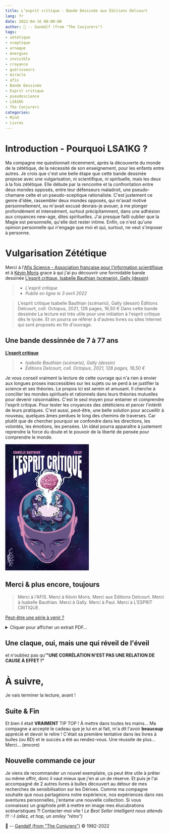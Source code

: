 ```yaml
---
title: L’esprit critique - Bande Dessinée aux Éditions Delcourt
lang: fr
date: 2022-04-16 00:00:00
author: 🧙 -- Gandalf (from "The Conjurers")
tags:
- zététique
- sceptique
- arnaque
- énergies
- invisible
- croyance
- guérisseurs
- miracle
- afis
- Bande Dessinée
- Esprit critique
- pseudoscience
- LSA1KG
- The Conjurers
categories:
- Mind
- Livres
---
```


# Introduction - Pourquoi LSA1KG ?

Ma compagne me questionnait récemment, après la découverte du monde de la zététique, de la nécessité de son enseignement, pour les enfants entre autres. Je crois que c'est une belle étape que cette bande dessinée propose avec une vulgarisation, ni scientifique, ni spirituelle, mais les deux à la fois zététique.
Elle débute par la rencontre et la confrontation entre deux mondes opposés, entre leur défenseurs maladroit, une pseudo-chamane celte et un pseudo-sceptique rationaliste.
C'est justement ce genre d'idée, rassembler deux mondes opposés, qui m'avait motivé personnellement, ou m'avait excusé devrais-je avouer, à me plonger profondément et intensément, surtout précipitamment, dans une adhésion aux croyances new-age, dites spirituelles.
J'ai presque failli oublier que la Magie est personnelle, qu'elle doit rester intime.
Enfin, ce n'est qu'une opinion personnelle qui n'engage que moi et qui, surtout, ne veut s'imposer à personne.

# Vulgarisation Zététique

Merci à l'[Afis Science - Association française pour l’information scientifique](https://www.afis.org/) et à [Kévin Moris](https://www.afis.org/Kevin-Moris) grace à qui j'ai pu découvrir une formidable bande dessinée [L’esprit critique, Isabelle Bauthian (scénario), Gally (dessin)](https://www.afis.org/L-esprit-critique-5140)
>* *L’esprit critique*
>* *Publié en ligne le 3 avril 2022*

> L’esprit critique Isabelle Bauthian (scénario), Gally (dessin) Éditions Delcourt, coll. Octopus, 2021, 128 pages, 16,50 € Dans cette bande dessinée
> La lecture est très utile pour une initiation à l'esprit critique dès le lycée. Et on pourra se référer à d'autres livres ou sites Internet qui sont proposés en fin d'ouvrage.
<!-- more -->

## Une bande dessinnée de 7 à 77 ans

[**L’esprit critique**](https://www.editions-delcourt.fr/bd/series/serie-l-esprit-critique/album-l-esprit-critique)
>* *Isabelle Bauthian (scénario), Gally (dessin)*
>* *Éditions Delcourt, coll. Octopus, 2021, 128 pages, 16,50 €*

Je vous conseil vraiment la lecture de cette ouvrage qui n'a rien à envier aux longues proses inaccessibles sur les sujets ou se perd à se justifier la science et ses théories.
Le propos ici est serein et amusant.
Il cherche à concilier les mondes spirituels et rationnels dans leurs théories mutuelles pour devenir raisonnables.
C'est le seul moyen pour entamer et comprendre l'esprit critique.
Pour tester les croyances des zététiciens et percer l'intérêt de leurs pratiques.
C'est aussi, peut-être, une belle solution pour accueillir à nouveau, quelques âmes perdues le long des chemins de traverses.
Car plutôt que de chercher pourquoi se confondre dans les directions, les volontés, les émotions, les pensées.
Un idéal pourra apparaître à justement reprendre la force du doute et le pouvoir de la liberté de pensée pour comprendre le monde.

![L’esprit critique](/uploads/images/visuels/BD-EspritCritique/COVER_BD_EspritCritique.jpeg)

## Merci & plus encore, toujours

>Merci à l'AFIS.
>Merci à Kévin Moris.
>Merci aux Éditions Delcourt.
>Merci à Isabelle Bauthian.
>Merci à Gally.
>Merci à Paul.
>Merci à L'ESPRIT CRITIQUE.

[Peut-être une série à venir ?](https://www.editions-delcourt.fr/bd/series/serie-l-esprit-critique)

<details>
  <summary>Cliquer pour afficher un extrait PDF…</summary>
En attendant, voici déjà l'extrait:

{% pdf "/uploads/images/visuels/BD-EspritCritique/PDF_Extrait_BD_EspritCritique_RED.pdf" %}
</details>

## Une claque, oui, mais une qui réveil de l'éveil

et n'oubliez pas qu'**"UNE CORRÉLATION N'EST PAS UNE RELATION DE CAUSE À EFFET !"**

# À suivre,

Je vais terminer la lecture, avant !

## Suite & Fin

Et bien il était **VRAIMENT** TIP TOP !
À mettre dans toutes les mains...
Ma compagne a accepté le cadeau que je lui en ai fait, m'a dit l'avoir **beaucoup** apprécié et devoir le relire !
C'était sa première tentative dans les livres à bulles (ou BD) et le succès a été au rendez-vous.
Une réussite de plus...
Merci... (encore)

## Nouvelle commande ce jour

Je viens de recommander un nouvel exemplaire, ça peut être utile à prêter ou même offrir, donc il vaut mieux que j'en ai un de réserve.
Et puis je l'ai accompagné de 2 autres livres à bulles découvert au détour de mes recherches de sensibilisation sur les Dérives.
Comme ma compagne souhaite que nous partageions notre expérience, nos expériences dans nes aventures personnelles, j'entame une nouvelle collection.
Si vous connaissez un graphiste prêt à mettre en image mes élucubrations scénaristiques ?!
Contacter-moi vite !
*Le Best Seller intelligent nous attends !!! :-) (allez, et hop, un smiley "rétro")*

🧙 -- [Gandalf (from "The Conjurers")](mailto:Gandalf@Gk2.NET?subject=The%20Conjurers%20%3F) ©️ 1982-2022